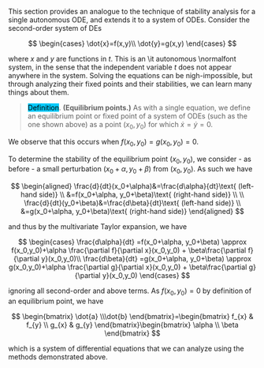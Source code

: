 
This section provides an analogue to the technique of stability analysis for a single autonomous ODE, and extends it to a system of ODEs. Consider the second-order system of DEs 

$$
\begin{cases}
        \dot{x}=f(x,y)\\
        \dot{y}=g(x,y)
    \end{cases}
$$

where $x$ and $y$ are functions in $t$. This is an \it autonomous \normalfont system, in the sense that the independent variable $t$ does not appear anywhere in the system. Solving the equations can be nigh-impossible, but through analyzing their fixed points and their stabilities, we can learn many things about them. 

> <span style="background-color: #03cafc; color: black;">Definition</span>. **(Equilibrium points.)** As with a single equation, we define an equilibrium point or fixed point of a system of ODEs (such as the one shown above) as a point $(x_0,y_0)$ for which $\dot{x}=\dot{y}=0$.

We observe that this occurs when $f(x_0,y_0)=g(x_0,y_0) = 0$.

To determine the stability of the equilibrium point $(x_0,y_0)$, we consider - as before - a small perturbation $(x_0+\alpha, y_0+\beta)$ from $(x_0,y_0)$. As such we have

$$
\begin{aligned}
        \frac{d}{dt}(x_0+\alpha)&=\frac{d\alpha}{dt}\text{ (left-hand side)} \\
        &=f(x_0+\alpha, y_0+\beta)\text{ (right-hand side)} \\ \\
        \frac{d}{dt}(y_0+\beta)&=\frac{d\beta}{dt}\text{ (left-hand side)} \\
        &=g(x_0+\alpha, y_0+\beta)\text{ (right-hand side)}
    \end{aligned}
$$

and thus by the multivariate Taylor expansion, we have 

$$
\begin{cases}
        \frac{d\alpha}{dt} =f(x_0+\alpha, y_0+\beta) \approx f(x_0,y_0)+\alpha \frac{\partial f}{\partial x}(x_0,y_0) + \beta\frac{\partial f}{\partial y}(x_0,y_0)\\
        \frac{d\beta}{dt} =g(x_0+\alpha, y_0+\beta) \approx g(x_0,y_0)+\alpha \frac{\partial g}{\partial x}(x_0,y_0) + \beta\frac{\partial g}{\partial y}(x_0,y_0)
    \end{cases}
$$

ignoring all second-order and above terms. As $f(x_0,y_0)=0$ by definition of an equilibrium point, we have 

$$
\begin{bmatrix}
        \dot{a} \\\dot{b}
    \end{bmatrix}=\begin{bmatrix}
        f_{x} & f_{y} \\
        g_{x} & g_{y}
    \end{bmatrix}\begin{bmatrix}
        \alpha \\ \beta
    \end{bmatrix}
$$

which is a system of differential equations that we can analyze using the methods demonstrated above. 
